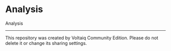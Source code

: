 # Analysis

Analysis

---

This repository was created by Voltaiq Community Edition. Please do not delete it or change its
sharing settings.

